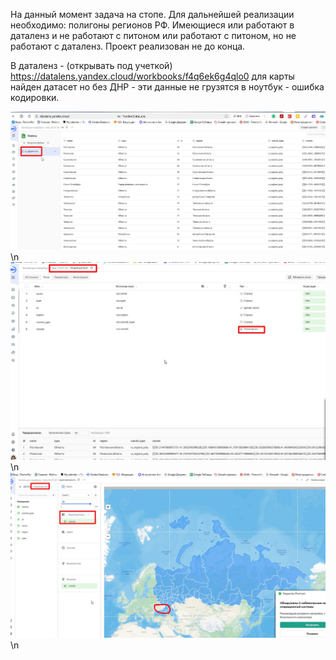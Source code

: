 На данный момент задача на стопе. Для дальнейшей реализации необходимо: полигоны регионов РФ. Имеющиеся или работают в даталенз и не работают c питоном или работают с питоном, но не работают с даталенз. 
Проект реализован не до конца. 

В даталенз - (открывать под учеткой) https://datalens.yandex.cloud/workbooks/f4q6ek6g4qlo0
для карты найден датасет но без ДНР - эти данные не грузятся в ноутбук - ошибка кодировки.

![](images/image004.jpg)<br>\n
![](images/image005.jpg)<br>\n
![](images/image006.jpg)<br>\n
